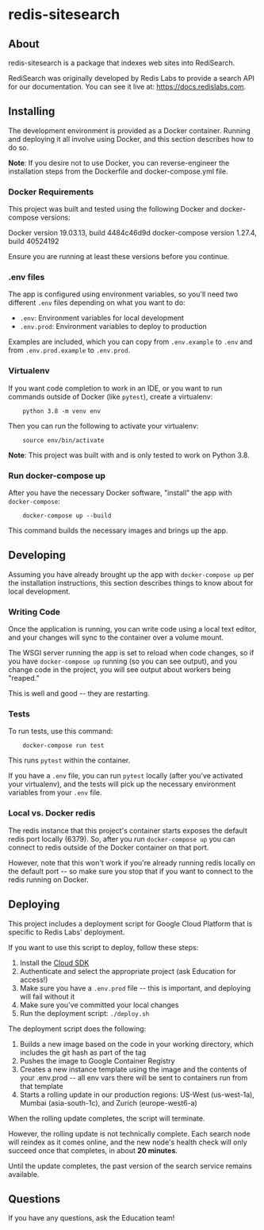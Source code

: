 # redis-sitesearch

## About

redis-sitesearch is a package that indexes web sites into RediSearch.

RediSearch was originally developed by Redis Labs to provide a search API for our documentation. You can see it live at: https://docs.redislabs.com.

## Installing

The development environment is provided as a Docker container. Running and deploying it all involve using Docker, and this section describes how to do so.

**Note**: If you desire not to use Docker, you can reverse-engineer the installation steps from the Dockerfile and docker-compose.yml file.

### Docker Requirements

This project was built and tested using the following Docker and docker-compose versions:

Docker version 19.03.13, build 4484c46d9d
docker-compose version 1.27.4, build 40524192

Ensure you are running at least these versions before you continue.

### .env files

The app is configured using environment variables, so you'll need two different `.env` files depending on what you want to do:

- `.env`: Environment variables for local development
- `.env.prod`: Environment variables to deploy to production

Examples are included, which you can copy from `.env.example` to `.env` and from `.env.prod.example` to `.env.prod`.

### Virtualenv

If you want code completion to work in an IDE, or you want to run commands outside of Docker (like `pytest`), create a virtualenv:

        python 3.8 -m venv env

Then you can run the following to activate your virtualenv:

        source env/bin/activate

**Note**: This project was built with and is only tested to work on Python 3.8.

### Run docker-compose up

After you have the necessary Docker software, "install" the app with `docker-compose`:

        docker-compose up --build

This command builds the necessary images and brings up the app.

## Developing

Assuming you have already brought up the app with `docker-compose up` per the installation instructions, this section describes things to know about for local development.

### Writing Code

Once the application is running, you can write code using a local text editor, and your changes will sync to the container over a volume mount.

The WSGI server running the app is set to reload when code changes, so if you have `docker-compose up` running (so you can see output), and you change code in the project, you will see output about workers being "reaped."

This is well and good -- they are restarting.

### Tests

To run tests, use this command:

        docker-compose run test

This runs `pytest` within the container.

If you have a `.env` file, you can run `pytest` locally (after you've activated your virtualenv), and the tests will pick up the necessary environment variables from your `.env` file.

### Local vs. Docker redis

The redis instance that this project's container starts exposes the default redis port locally (6379). So, after you run `docker-compose up` you can connect to redis outside of the Docker container on that port.

However, note that this won't work if you're already running redis locally on the default port -- so make sure you stop that if you want to connect to the redis running on Docker.

## Deploying

This project includes a deployment script for Google Cloud Platform that is specific to Redis Labs' deployment.

If you want to use this script to deploy, follow these steps:

1. Install the [Cloud SDK](https://cloud.google.com/sdk)
2. Authenticate and select the appropriate project (ask Education for access!)
3. Make sure you have a `.env.prod` file -- this is important, and deploying will fail without it
4. Make sure you've committed your local changes
5. Run the deployment script: `./deploy.sh`

The deployment script does the following:

1. Builds a new image based on the code in your working directory, which includes the git hash as part of the tag
2. Pushes the image to Google Container Registry
3. Creates a new instance template using the image and the contents of your .env.prod -- all env vars there will be sent to containers run from that template
4. Starts a rolling update in our production regions: US-West (us-west-1a), Mumbai (asia-south-1c), and Zurich (europe-west6-a)

When the rolling update completes, the script will terminate.

However, the rolling update is not technically complete. Each search node will reindex as it comes online, and the new node's health check will only succeed once that completes, in about **20 minutes**.

Until the update completes, the past version of the search service remains available.

## Questions

If you have any questions, ask the Education team!
